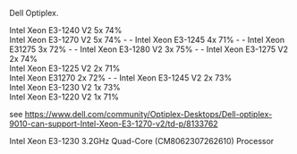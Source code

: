 Dell Optiplex.



 
 	 	 	 	 
Intel Xeon E3-1240 V2	5x	74%	 	 
Intel Xeon E3-1270 V2	5x	74%	-	-
Intel Xeon E3-1245	4x	71%	-	-
Intel Xeon E31275	3x	72%	-	-
Intel Xeon E3-1280 V2	3x	75%	-	-
Intel Xeon E3-1275 V2	2x	74%	 	 
Intel Xeon E3-1225 V2	2x	71%	 	 
Intel Xeon E31270	2x	72%	-	-
Intel Xeon E3-1245 V2	2x	73%	 	 
Intel Xeon E3-1230 V2	1x	73%	 	 
Intel Xeon E3-1220 V2	1x	71%	 	 


see https://www.dell.com/community/Optiplex-Desktops/Dell-optiplex-9010-can-support-Intel-Xeon-E3-1270-v2/td-p/8133762

Intel Xeon E3-1230 3.2GHz Quad-Core (CM8062307262610) Processor

